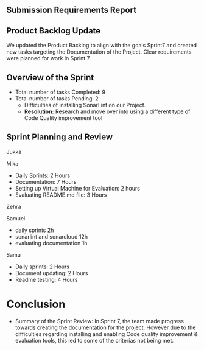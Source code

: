 ## Submission Requirements Report

## Product Backlog Update

We updated the Product Backlog to align with the goals Sprint7 and created new tasks targeting the Documentation of the Project.
Clear requirements were planned for work in Sprint 7.

## Overview of the Sprint
- Total number of tasks Completed: 9
- Total number of tasks Pending: 2
  - Difficulties of installing SonarLint on our Project.
  - **Resolution:** Research and move over into using a different type of Code Quality improvement tool 
  

## Sprint Planning and Review

Jukka



Mika

- Daily Sprints: 2 Hours
- Documentation: 7 Hours
- Setting up Virtual Machine for Evaluation: 2 hours
- Evaluating README.md file: 3 Hours

Zehra

Samuel

- daily sprints 2h
- sonarlint and sonarcloud 12h
- evaluating documentation 1h

Samu
- Daily sprints: 2 Hours
- Document updating: 2 Hours
- Readme testing: 4 Hours

# Conclusion
- Summary of the Sprint Review:
 In Sprint 7, the team made progress towards creating the documentation for the project. However due to the difficulties regarding installing and enabling Code quality improvement & evaluation tools, this led to some of the criterias not being met.
